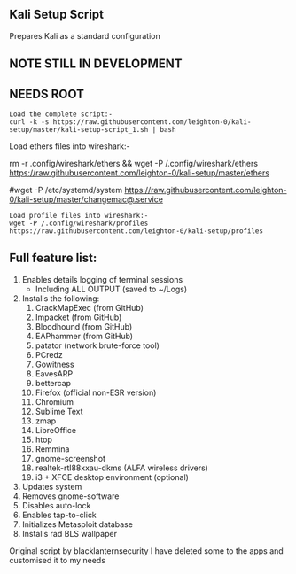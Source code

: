 ## Kali Setup Script

Prepares Kali as a standard configuration

## NOTE STILL IN DEVELOPMENT

## NEEDS ROOT

~~~
Load the complete script:-
curl -k -s https://raw.githubusercontent.com/leighton-0/kali-setup/master/kali-setup-script_1.sh | bash
~~~
Load ethers files into wireshark:-

rm -r .config/wireshark/ethers && wget -P /.config/wireshark/ethers https://raw.githubusercontent.com/leighton-0/kali-setup/master/ethers

#wget -P /etc/systemd/system https://raw.githubusercontent.com/leighton-0/kali-setup/master/changemac@.service
~~~
Load profile files into wireshark:-
wget -P /.config/wireshark/profiles https://raw.githubusercontent.com/leighton-0/kali-setup/profiles
~~~


## Full feature list:

1. Enables details logging of terminal sessions
	- Including ALL OUTPUT (saved to ~/Logs)
1. Installs the following:
	1. CrackMapExec (from GitHub)
	1. Impacket (from GitHub)
	1. Bloodhound (from GitHub)
	1. EAPhammer (from GitHub)
	1. patator (network brute-force tool)
	1. PCredz
	1. Gowitness
	1. EavesARP
	1. bettercap
	1. Firefox (official non-ESR version)
	1. Chromium
	1. Sublime Text
	1. zmap
	1. LibreOffice
	1. htop
	1. Remmina
	1. gnome-screenshot
	1. realtek-rtl88xxau-dkms (ALFA wireless drivers)
	1. i3 + XFCE desktop environment (optional)
1. Updates system
1. Removes gnome-software
1. Disables auto-lock
1. Enables tap-to-click
1. Initializes Metasploit database
1. Installs rad BLS wallpaper


Original script by  blacklanternsecurity I have deleted some to the apps and customised it to my needs

